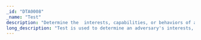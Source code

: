 ```yaml
---
_id: "DTA0008"
_name: "Test"
description: "Determine the  interests, capabilities, or behaviors of an adversary."
long_description: "Test is used to determine an adversary's interests, capabilities, behaviors, motivations, etc.  This may include things like providing systems to see if an adversary engages or providing content to see if the adversary inspects or exfiltrates it. You can also test an adversary by making a tasks more difficult to perform and see if they have the capabilities to accomplish it."
---
```


